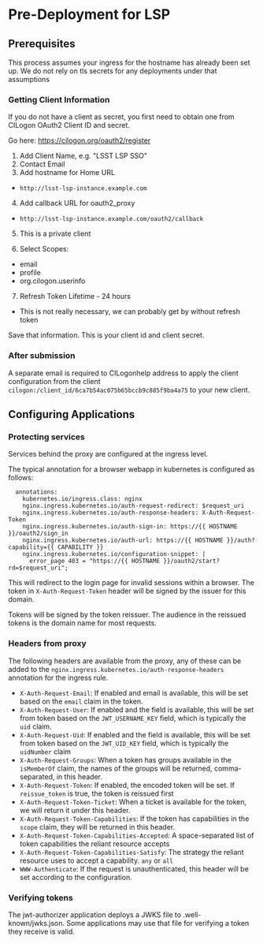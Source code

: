 # Pre-Deployment for LSP

## Prerequisites
This process assumes your ingress for the hostname has already been set up.
We do not rely on tls secrets for any deployments under that assumptions

### Getting Client Information

If you do not have a client as secret, you first need to obtain one from CILogon OAuth2 Client ID and secret.

Go here:
https://cilogon.org/oauth2/register

1. Add Client Name, e.g. "LSST LSP <instance> SSO"
2. Contact Email
3. Add hostname for Home URL
  - `http://lsst-lsp-instance.example.com`
4. Add callback URL for oauth2_proxy
  - `http://lsst-lsp-instance.example.com/oauth2/callback`
5. This is a private client

6. Select Scopes:

* email
* profile
* org.cilogon.userinfo

7. Refresh Token Lifetime - 24 hours
  - This is not really necessary, we can probably get by without refresh token

Save that information.
This is your client id and client secret.

### After submission

A separate email is required to CILogonhelp address to apply the client configuration
from the client `cilogon:/client_id/6ca7b54ac075b65bccb9c885f9ba4a75` to your new
client.

## Configuring Applications

### Protecting services

Services behind the proxy are configured at the ingress level.

The typical annotation for a browser webapp in kubernetes is configured as follows:

```
  annotations:
    kubernetes.io/ingress.class: nginx
    nginx.ingress.kubernetes.io/auth-request-redirect: $request_uri
    nginx.ingress.kubernetes.io/auth-response-headers: X-Auth-Request-Token
    nginx.ingress.kubernetes.io/auth-sign-in: https://{{ HOSTNAME }}/oauth2/sign_in
    nginx.ingress.kubernetes.io/auth-url: https://{{ HOSTNAME }}/auth?capability={{ CAPABILITY }}
    nginx.ingress.kubernetes.io/configuration-snippet: |
      error_page 403 = "https://{{ HOSTNAME }}/oauth2/start?rd=$request_uri";
```

This will redirect to the login page for invalid sessions within a browser.
The token in `X-Auth-Request-Token` header will be signed by the issuer for
this domain.

Tokens will be signed by the token reissuer. The audience in the reissued tokens
is the domain name for most requests.

### Headers from proxy

The following headers are available from the proxy, any of these can be
added to the `nginx.ingress.kubernetes.io/auth-response-headers` annotation
for the ingress rule.

* `X-Auth-Request-Email`: If enabled and email is available, 
this will be set based on the `email` claim in the token.
* `X-Auth-Request-User`: If enabled and the field is available,
this will be set from token based on the `JWT_USERNAME_KEY` field,
which is typically the `uid` claim.
* `X-Auth-Request-Uid`: If enabled and the field is available,
this will be set from token based on the `JWT_UID_KEY` field,
which is typically the `uidNumber` claim
* `X-Auth-Request-Groups`: When a token has groups available
in the `isMemberOf` claim, the names of the groups will be
returned, comma-separated, in this header.
* `X-Auth-Request-Token`: If enabled, the encoded token will
be set. If `reissue_token` is true, the token is reissued first
* `X-Auth-Request-Token-Ticket`: When a ticket is available
for the token, we will return it under this header.
* `X-Auth-Request-Token-Capabilities`: If the token has
capabilities in the `scope` claim, they will be returned in this
header.
* `X-Auth-Request-Token-Capabilities-Accepted`: A space-separated 
list of token capabilities the reliant resource accepts
* `X-Auth-Request-Token-Capabilities-Satisfy`: The strategy
the reliant resource uses to accept a capability. `any` or `all`
* `WWW-Authenticate`: If the request is unauthenticated, this
header will be set according to the configuration.

### Verifying tokens
The jwt-authorizer application deploys a JWKS file to .well-known/jwks.json. 
Some applications may use that file for verifying a token they receive is valid.
